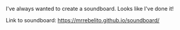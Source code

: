 I've always wanted to create a soundboard. Looks like I've done it!

Link to soundboard: https://mrrebelito.github.io/soundboard/